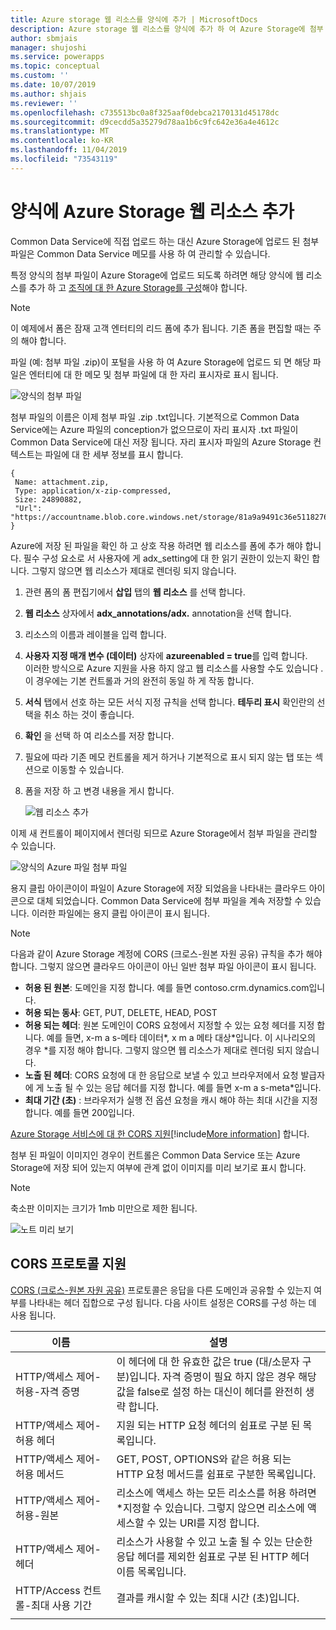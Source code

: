 ```yaml
---
title: Azure storage 웹 리소스를 양식에 추가 | MicrosoftDocs
description: Azure storage 웹 리소스를 양식에 추가 하 여 Azure Storage에 첨부 파일을 업로드할 수 있도록 하는 단계입니다.
author: sbmjais
manager: shujoshi
ms.service: powerapps
ms.topic: conceptual
ms.custom: ''
ms.date: 10/07/2019
ms.author: shjais
ms.reviewer: ''
ms.openlocfilehash: c735513bc0a8f325aaf0debca2170131d45178dc
ms.sourcegitcommit: d9cecdd5a35279d78aa1b6c9fc642e36a4e4612c
ms.translationtype: MT
ms.contentlocale: ko-KR
ms.lasthandoff: 11/04/2019
ms.locfileid: "73543119"
---
```

# <a name="add-the-azure-storage-web-resource-to-a-form"></a>양식에 Azure Storage 웹 리소스 추가

Common Data Service에 직접 업로드 하는 대신 Azure Storage에 업로드 된 첨부 파일은 Common Data Service 메모를 사용 하 여 관리할 수 있습니다.

특정 양식의 첨부 파일이 Azure Storage에 업로드 되도록 하려면 해당 양식에 웹 리소스를 추가 하 고 [조직에 대 한 Azure Storage를 구성](enable-azure-storage.md)해야 합니다.

> [!Note]
> 이 예제에서 폼은 잠재 고객 엔터티의 리드 폼에 추가 됩니다. 기존 폼을 편집할 때는 주의 해야 합니다.

파일 (예: 첨부 파일 .zip)이 포털을 사용 하 여 Azure Storage에 업로드 되 면 해당 파일은 엔터티에 대 한 메모 및 첨부 파일에 대 한 자리 표시자로 표시 됩니다.

![양식의 첨부 파일](media/notes-attachment-lead-form.png "폼의 첨부 파일에 대 한 자리 표시자")

첨부 파일의 이름은 이제 첨부 파일 .zip .txt입니다. 기본적으로 Common Data Service에는 Azure 파일의 conception가 없으므로이 자리 표시자 .txt 파일이 Common Data Service에 대신 저장 됩니다. 자리 표시자 파일의 Azure Storage 컨텍스트는 파일에 대 한 세부 정보를 표시 합니다.
```
{
 Name: attachment.zip,
 Type: application/x-zip-compressed,
 Size: 24890882,
 "Url": "https://accountname.blob.core.windows.net/storage/81a9a9491c36e51182760026833bcf82/attachment.zip"
}
```

Azure에 저장 된 파일을 확인 하 고 상호 작용 하려면 웹 리소스를 폼에 추가 해야 합니다. 필수 구성 요소로 서 사용자에 게 adx_setting에 대 한 읽기 권한이 있는지 확인 합니다. 그렇지 않으면 웹 리소스가 제대로 렌더링 되지 않습니다.

1. 관련 폼의 폼 편집기에서 **삽입** 탭의 **웹 리소스** 를 선택 합니다.

2. **웹 리소스** 상자에서 **adx_annotations/adx.** annotation을 선택 합니다.

3. 리소스의 이름과 레이블을 입력 합니다.

4. **사용자 지정 매개 변수 (데이터)** 상자에 **azureenabled = true**를 입력 합니다. <br>이러한 방식으로 Azure 지원을 사용 하지 않고 웹 리소스를 사용할 수도 있습니다 .이 경우에는 기본 컨트롤과 거의 완전히 동일 하 게 작동 합니다.</br>

5. **서식** 탭에서 선호 하는 모든 서식 지정 규칙을 선택 합니다. **테두리 표시** 확인란의 선택을 취소 하는 것이 좋습니다.

6. **확인** 을 선택 하 여 리소스를 저장 합니다.

7. 필요에 따라 기존 메모 컨트롤을 제거 하거나 기본적으로 표시 되지 않는 탭 또는 섹션으로 이동할 수 있습니다.

8. 폼을 저장 하 고 변경 내용을 게시 합니다.

   ![웹 리소스 추가](media/add-web-resource.png "웹 리소스 추가")

이제 새 컨트롤이 페이지에서 렌더링 되므로 Azure Storage에서 첨부 파일을 관리할 수 있습니다.

![양식의 Azure 파일 첨부 파일](media/azure-file-attachment-lead-form.png "양식의 Azure 파일 첨부 파일")

용지 클립 아이콘이이 파일이 Azure Storage에 저장 되었음을 나타내는 클라우드 아이콘으로 대체 되었습니다. Common Data Service에 첨부 파일을 계속 저장할 수 있습니다. 이러한 파일에는 용지 클립 아이콘이 표시 됩니다.

> [!Note]
> 다음과 같이 Azure Storage 계정에 CORS (크로스-원본 자원 공유) 규칙을 추가 해야 합니다. 그렇지 않으면 클라우드 아이콘이 아닌 일반 첨부 파일 아이콘이 표시 됩니다.
> - **허용 된 원본**: 도메인을 지정 합니다. 예를 들면 contoso.crm.dynamics.com입니다.
> - **허용 되는 동사**: GET, PUT, DELETE, HEAD, POST
> - **허용 되는 헤더**: 원본 도메인이 CORS 요청에서 지정할 수 있는 요청 헤더를 지정 합니다. 예를 들면, x-m a s-메타 데이터\*, x m a 메타 대상\*입니다. 이 시나리오의 경우 *를 지정 해야 합니다. 그렇지 않으면 웹 리소스가 제대로 렌더링 되지 않습니다.
> - **노출 된 헤더**: CORS 요청에 대 한 응답으로 보낼 수 있고 브라우저에서 요청 발급자에 게 노출 될 수 있는 응답 헤더를 지정 합니다. 예를 들면 x-m a s-meta\*입니다.
> - **최대 기간 (초)** : 브라우저가 실행 전 옵션 요청을 캐시 해야 하는 최대 시간을 지정 합니다. 예를 들면 200입니다.
> 
> [Azure Storage 서비스에 대 한 CORS 지원](https://docs.microsoft.com/rest/api/storageservices/cross-origin-resource-sharing--cors--support-for-the-azure-storage-services)[!include[More information](../../includes/proc-more-information.md)] 합니다.

첨부 된 파일이 이미지인 경우이 컨트롤은 Common Data Service 또는 Azure Storage에 저장 되어 있는지 여부에 관계 없이 이미지를 미리 보기로 표시 합니다.

> [!Note]
> 축소판 이미지는 크기가 1mb 미만으로 제한 됩니다.

![노트 미리 보기](media/notes-thumbnail.png "노트 미리 보기")

## <a name="cors-protocol-support"></a>CORS 프로토콜 지원

[CORS (크로스-원본 자원 공유)](https://www.w3.org/TR/cors/) 프로토콜은 응답을 다른 도메인과 공유할 수 있는지 여부를 나타내는 헤더 집합으로 구성 됩니다.
다음 사이트 설정은 CORS를 구성 하는 데 사용 됩니다.

|                 이름                  |                                                                            설명                                                                            |
|---------------------------------------|-------------------------------------------------------------------------------------------------------------------------------------------------------------------|
| HTTP/액세스 제어-허용-자격 증명 | 이 헤더에 대 한 유효한 값은 true (대/소문자 구분)입니다. 자격 증명이 필요 하지 않은 경우 해당 값을 false로 설정 하는 대신이 헤더를 완전히 생략 합니다. |
|   HTTP/액세스 제어-허용 헤더   |                                                   지원 되는 HTTP 요청 헤더의 쉼표로 구분 된 목록입니다.                                                   |
|   HTTP/액세스 제어-허용 메서드   |                                      GET, POST, OPTIONS와 같은 허용 되는 HTTP 요청 메서드를 쉼표로 구분한 목록입니다.                                       |
|   HTTP/액세스 제어-허용-원본    |                   리소스에 액세스 하는 모든 리소스를 허용 하려면 \*지정할 수 있습니다. 그렇지 않으면 리소스에 액세스할 수 있는 URI를 지정 합니다.                   |
|  HTTP/액세스 제어-헤더   |                리소스가 사용할 수 있고 노출 될 수 있는 단순한 응답 헤더를 제외한 쉼표로 구분 된 HTTP 헤더 이름 목록입니다.                 |
|      HTTP/Access 컨트롤-최대 사용 기간      |                                                       결과를 캐시할 수 있는 최대 시간 (초)입니다.                                                        |
|                                       |                                                                                                                                                                   |

